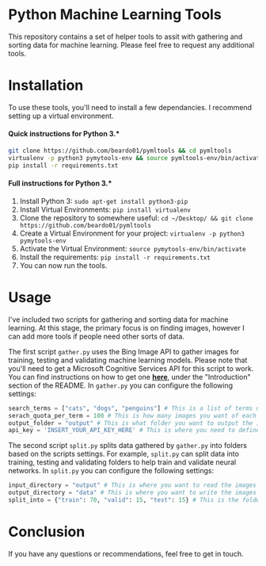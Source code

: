 # Python Machine Learning Tools
This repository contains a set of helper tools to assit with gathering and sorting data for machine learning. Please feel free to request any additional tools.

Installation
====
To use these tools, you'll need to install a few dependancies. I recommend setting up a virtual environment.

#### Quick instructions for Python 3.*
```sh
git clone https://github.com/beardo01/pymltools && cd pymltools
virtualenv -p python3 pymytools-env && source pymltools-env/bin/activate
pip install -r requirements.txt
```

#### Full instructions for Python 3.*
1. Install Python 3: `sudo apt-get install python3-pip`
2. Install Virtual Environments: `pip install virtualenv`
3. Clone the repository to somewhere useful: `cd ~/Desktop/ && git clone https://github.com/beardo01/pymltools`
4. Create a Virtual Environment for your project: `virtualenv -p python3 pymytools-env`
5. Activate the Virtual Environment: `source pymytools-env/bin/activate`
6. Install the requirements: `pip install -r requirements.txt`
7. You can now run the tools.

Usage
====
I've included two scripts for gathering and sorting data for machine learning. At this stage, the primary focus is on finding images, however I can add more tools if people need other sorts of data. 

The first script `gather.py` uses the Bing Image API to gather images for training, testing and validating machine learning models. Please note that you'll need to get a Microsoft Cognitive Services API for this script to work. You can find instructions on how to get one __[here](https://raw.githubusercontent.com/beardo01/py-ms-cognitive-ml)__, under the "Introduction" section of the README. In `gather.py` you can configure the following settings:

```python
search_terms = ["cats", "dogs", "penguins"] # This is a list of terms used in the Bing Image Search API to find images.
serach_quota_per_term = 100 # This is how many images you want of each term.
output_folder = "output" # This is what folder you want to output the images to, relative from where you run the script.
api_key = 'INSERT_YOUR_API_KEY_HERE' # This is where you need to define the API key.
```

The second script `split.py` splits data gathered by `gather.py` into folders based on the scripts settings. For example, `split.py` can split data into training, testing and validating folders to help train and validate neural networks. In `split.py` you can configure the following settings:

```python
input_directory = "output" # This is where you want to read the images in from (or rather, the folders containing the images).
output_directory = "data" # This is where you want to write the images to.
split_into = {"train": 70, "valid": 15, "test": 15} # This is the folders within the output directory that you want to write the images into followed by the percent of total images for that category that you want in each folder. 
```

Conclusion
====
If you have any questions or recommendations, feel free to get in touch.
